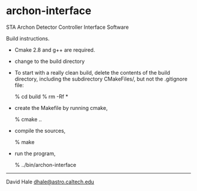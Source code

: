 # archon-interface
STA Archon Detector Controller Interface Software

Build instructions.

 - Cmake 2.8 and g++ are required.

 - change to the build directory

 - To start with a really clean build, delete the contents of the build
   directory, including the subdirectory CMakeFiles/, 
   but not the .gitignore file:

   % cd build
   % rm -Rf *

 - create the Makefile by running cmake,

   % cmake ..

 - compile the sources,

   % make

 - run the program,

   % ../bin/archon-interface

---

David Hale <dhale@astro.caltech.edu>

